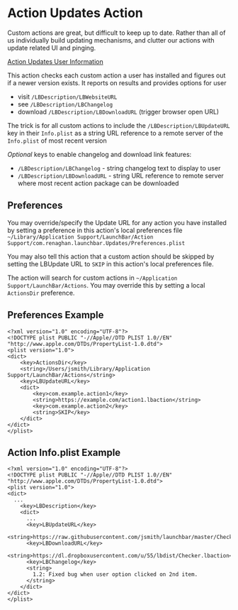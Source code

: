 

# Action Updates Action

Custom actions are great, but difficult to keep up to date. Rather than all of us individually build updating mechanisms, and clutter our actions with update related UI and pinging.

[Action Updates User Information](https://github.com/prenagha/launchbar/blob/master/Updates.lbaction/Contents/Scripts/README.md)

This action checks each custom action a user has installed and figures out if a newer version exists. It reports on results and provides options for user
* visit `/LBDescription/LBWebsiteURL`
* see `/LBDescription/LBChangelog`
* download `/LBDescription/LBDownloadURL` (trigger browser open URL)

The trick is for all custom actions to include the `/LBDescription/LBUpdateURL` key in their `Info.plist` as a string URL reference to a remote server of the `Info.plist` of most recent version

*Optional* keys to enable changelog and download link features:
* `/LBDescription/LBChangelog` - string changelog text to display to user
* `/LBDescription/LBDownloadURL` - string URL reference to remote server where most recent action package can be downloaded

## Preferences
You may override/specify the Update URL for any action you have installed by setting a preference in this action's local preferences file 
`~/Library/Application Support/LaunchBar/Action Support/com.renaghan.launchbar.Updates/Preferences.plist`

You may also tell this action that a custom action should be skipped by setting the LBUpdate URL to `SKIP` in this action's local preferences file.

The action will search for custom actions in `~/Application Support/LaunchBar/Actions`. You may override this by setting a local `ActionsDir` preference.

## Preferences Example
```
<?xml version="1.0" encoding="UTF-8"?>
<!DOCTYPE plist PUBLIC "-//Apple//DTD PLIST 1.0//EN" "http://www.apple.com/DTDs/PropertyList-1.0.dtd">
<plist version="1.0">
<dict>
	<key>ActionsDir</key>
	<string>/Users/jsmith/Library/Application Support/LaunchBar/Actions</string>
	<key>LBUpdateURL</key>
	<dict>
		<key>com.example.action1</key>
		<string>https://example.com/action1.lbaction</string>
		<key>com.example.action2</key>
		<string>SKIP</key>
	</dict>
</dict>
</plist>
```

## Action Info.plist Example
```
<?xml version="1.0" encoding="UTF-8"?>
<!DOCTYPE plist PUBLIC "-//Apple//DTD PLIST 1.0//EN" "http://www.apple.com/DTDs/PropertyList-1.0.dtd">
<plist version="1.0">
<dict>
  ...
	<key>LBDescription</key>
	<dict>
	  ...
	  <key>LBUpdateURL</key>
	  <string>https://raw.githubusercontent.com/jsmith/launchbar/master/Checker.lbaction/Contents/Info.plist</string>
	  <key>LBDownloadURL</key>
	  <string>https://dl.dropboxusercontent.com/u/55/lbdist/Checker.lbaction</string>
	  <key>LBChangelog</key>
	  <string>
	    1.2: Fixed bug when user option clicked on 2nd item.
	  </string>
	</dict>
</dict>
</plist>
```
